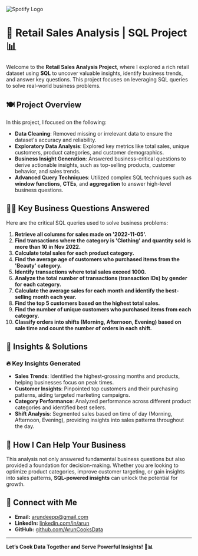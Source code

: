 ![Spotify Logo](./retail-sales.png)

# 🛒 Retail Sales Analysis | SQL Project 📊

Welcome to the **Retail Sales Analysis Project**, where I explored a rich retail dataset using **SQL** to uncover valuable insights, identify business trends, and answer key questions. This project focuses on leveraging SQL queries to solve real-world business problems.

## 🍽️ Project Overview

In this project, I focused on the following:

- **Data Cleaning**: Removed missing or irrelevant data to ensure the dataset's accuracy and reliability.
- **Exploratory Data Analysis**: Explored key metrics like total sales, unique customers, product categories, and customer demographics.
- **Business Insight Generation**: Answered business-critical questions to derive actionable insights, such as top-selling products, customer behavior, and sales trends.
- **Advanced Query Techniques**: Utilized complex SQL techniques such as **window functions**, **CTEs**, and **aggregation** to answer high-level business questions.

## 🧑‍💼 Key Business Questions Answered

Here are the critical SQL queries used to solve business problems:

1. **Retrieve all columns for sales made on '2022-11-05'.**  
2. **Find transactions where the category is 'Clothing' and quantity sold is more than 10 in Nov 2022.**  
3. **Calculate total sales for each product category.**  
4. **Find the average age of customers who purchased items from the 'Beauty' category.**  
5. **Identify transactions where total sales exceed 1000.**  
6. **Analyze the total number of transactions (transaction IDs) by gender for each category.**  
7. **Calculate the average sales for each month and identify the best-selling month each year.**  
8. **Find the top 5 customers based on the highest total sales.**  
9. **Find the number of unique customers who purchased items from each category.**  
10. **Classify orders into shifts (Morning, Afternoon, Evening) based on sale time and count the number of orders in each shift.**

## 🚀 Insights & Solutions

### 🔥 Key Insights Generated
- **Sales Trends**: Identified the highest-grossing months and products, helping businesses focus on peak times.
- **Customer Insights**: Pinpointed top customers and their purchasing patterns, aiding targeted marketing campaigns.
- **Category Performance**: Analyzed performance across different product categories and identified best sellers.
- **Shift Analysis**: Segmented sales based on time of day (Morning, Afternoon, Evening), providing insights into sales patterns throughout the day.

## 💬 How I Can Help Your Business

This analysis not only answered fundamental business questions but also provided a foundation for decision-making. Whether you are looking to optimize product categories, improve customer targeting, or gain insights into sales patterns, **SQL-powered insights** can unlock the potential for growth.

## 📧 Connect with Me

- **Email:** [arundeepp@gmail.com](mailto:arundeepp@gmail.com)  
- **LinkedIn:** [linkedin.com/in/arun](https://www.linkedin.com/in/arun)  
- **GitHub:** [github.com/ArunCooksData](https://github.com/ArunCooksData)  

---

**Let’s Cook Data Together and Serve Powerful Insights! 🍳📊**


